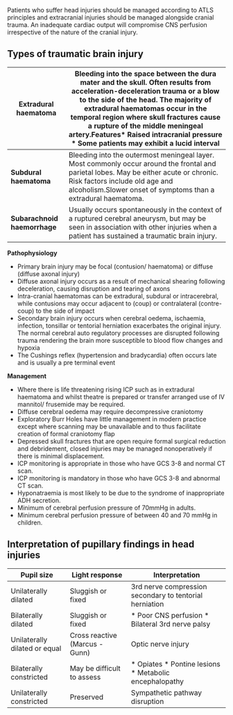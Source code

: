 Patients who suffer head injuries should be managed according to ATLS principles and extracranial injuries should be managed alongside cranial trauma. An inadequate cardiac output will compromise CNS perfusion irrespective of the nature of the cranial injury.   
  
Types of traumatic brain injury
-------------------------------

  


| **Extradural haematoma** | Bleeding into the space between the dura mater and the skull. Often results from acceleration\-deceleration trauma or a blow to the side of the head. The majority of extradural haematomas occur in the temporal region where skull fractures cause a rupture of the middle meningeal artery.Features* Raised intracranial pressure * Some patients may exhibit a lucid interval |
| --- | --- |
| **Subdural haematoma** | Bleeding into the outermost meningeal layer. Most commonly occur around the frontal and parietal lobes. May be either acute or chronic. Risk factors include old age and alcoholism.Slower onset of symptoms than a extradural haematoma. |
| **Subarachnoid haemorrhage** | Usually occurs spontaneously in the context of a ruptured cerebral aneurysm, but may be seen in association with other injuries when a patient has sustained a traumatic brain injury. |

  
**Pathophysiology**  
* Primary brain injury may be focal (contusion/ haematoma) or diffuse (diffuse axonal injury)
* Diffuse axonal injury occurs as a result of mechanical shearing following deceleration, causing disruption and tearing of axons
* Intra\-cranial haematomas can be extradural, subdural or intracerebral, while contusions may occur adjacent to (coup) or contralateral (contre\-coup) to the side of impact
* Secondary brain injury occurs when cerebral oedema, ischaemia, infection, tonsillar or tentorial herniation exacerbates the original injury. The normal cerebral auto regulatory processes are disrupted following trauma rendering the brain more susceptible to blood flow changes and hypoxia
* The Cushings reflex (hypertension and bradycardia) often occurs late and is usually a pre terminal event

  
**Management**  
* Where there is life threatening rising ICP such as in extradural haematoma and whilst theatre is prepared or transfer arranged use of IV mannitol/ frusemide may be required.
* Diffuse cerebral oedema may require decompressive craniotomy
* Exploratory Burr Holes have little management in modern practice except where scanning may be unavailable and to thus facilitate creation of formal craniotomy flap
* Depressed skull fractures that are open require formal surgical reduction and debridement, closed injuries may be managed nonoperatively if there is minimal displacement.
* ICP monitoring is appropriate in those who have GCS 3\-8 and normal CT scan.
* ICP monitoring is mandatory in those who have GCS 3\-8 and abnormal CT scan.
* Hyponatraemia is most likely to be due to the syndrome of inappropriate ADH secretion.
* Minimum of cerebral perfusion pressure of 70mmHg in adults.
* Minimum cerebral perfusion pressure of between 40 and 70 mmHg in children.

  
Interpretation of pupillary findings in head injuries
-----------------------------------------------------

  


| **Pupil size** | **Light response** | **Interpretation** |
| --- | --- | --- |
| Unilaterally dilated | Sluggish or fixed | 3rd nerve compression secondary to tentorial herniation |
| Bilaterally dilated | Sluggish or fixed | * Poor CNS perfusion * Bilateral 3rd nerve palsy |
| Unilaterally dilated or equal | Cross reactive (Marcus \- Gunn) | Optic nerve injury |
| Bilaterally constricted | May be difficult to assess | * Opiates * Pontine lesions * Metabolic encephalopathy |
| Unilaterally constricted | Preserved | Sympathetic pathway disruption |

